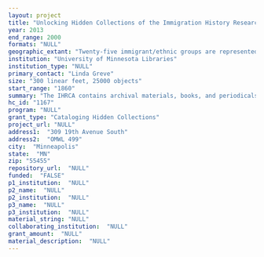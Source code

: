 ```yaml
--- 
layout: project 
title: "Unlocking Hidden Collections of the Immigration History Research Center Archives"
year: 2013
end_range: 2000
formats: "NULL"
geographic_extant: "Twenty-five immigrant/ethnic groups are represented; the predominant languages are Ukrainian, Polish, Finnish, Estonian, Latvian,Italian."
institution: "University of Minnesota Libraries"
institution_type: "NULL"
primary_contact: "Linda Greve"
size: "300 linear feet, 25000 objects"
start_range: "1860"
summary: "The IHRCA contains archival materials, books, and periodicals. This project addresses hidden printed materials accumulated over the past 50 years which will contribute to the understanding of a multi-ethnic diaspora. Publication dates range from 1860 to 2000, most published after 1900 primarily in the United States and Canada. A small but historically significant number of items originate from the displaced persons camps in Germany and Austria following World War II. These items often had limited print runs and even fewer were transported to the U.S. Although produced outside the United States, these materials document the migration experiences of the refugees who eventually settled in North America. The IHRCA traditionally has utilized a broad definition of \"print\" in relation to its materials. Many ephemeral publications and “near-print” items, printed not by publishers but often mimeographed, e.g., pamphlets or flyers, reflect many genres--memoir, local histories of immigrant settlements, organizations, and commemorative publications, biographies of prominent people, textbooks, songbooks, immigrant business directories, and organizational convention booklets--have significant value."
hc_id: "1167"
program: "NULL"
grant_type: "Cataloging Hidden Collections"
project_url: "NULL"
address1:  "309 19th Avenue South"
address2:  "OMWL 499"
city:  "Minneapolis"
state:  "MN"
zip: "55455"
repository_url:  "NULL"
funded:  "FALSE"
p1_institution:  "NULL"
p2_name:  "NULL"
p2_institution:  "NULL"
p3_name:  "NULL"
p3_institution:  "NULL"
material_string: "NULL"
collaborating_institution:  "NULL"
grant_amount:  "NULL"
material_description:  "NULL"
---
```


